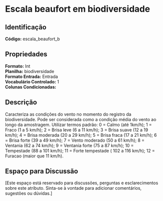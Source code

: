 # Escala beaufort em biodiversidade

## Identificação
**Código:** escala_beaufort_b

## Propriedades
**Formato:** Int  
**Planilha:** biodiversidade  
**Formato Entrada:** Entrada  
**Vocabulário Controlado:** 1  
**Colunas Condicionadas:**   

## Descrição
Caracteriza as condições do vento no momento do registro da biodiversidade. Pode ser considerada como a condição média do vento ao longo da amostragem. Utilizar termos padrão: 0 = Calmo (até 1km/h); 1 = Fraco (1 a 5 km/h); 2 = Brisa leve (6 a 11 km/h); 3 = Brisa suave (12 a 19 km/h); 4 = Brisa moderada (20 a 29 km/h); 5 = Brisa fraca (17 a 21 km/h); 6 = Brisa forte (39 a 49 km/h); 7 = Vento moderado (50 a 61 km/h); 8 = Ventania (62 a 74 km/h); 9 = Ventania forte (75 a 87 km/h); 10 = Tempestade (88 a 101 km/h); 11 = Forte tempestade ( 102 a 116 km/h); 12 = Furacao (maior que 11 km/h).

## Espaço para Discussão
[Este espaço está reservado para discussões, perguntas e esclarecimentos sobre este atributo. Sinta-se à vontade para adicionar comentários, sugestões ou dúvidas.]

